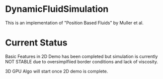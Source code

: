 # DynamicFluidSimulation

This is an implementation of "Position Based Fluids" by Muller et al.

# Current Status

Basic Features in 2D Demo has been completed but simulation is currently NOT STABLE due to oversimplfiied border conditions and lack of viscosity.

3D GPU Algo will start once 2D demo is complete.
